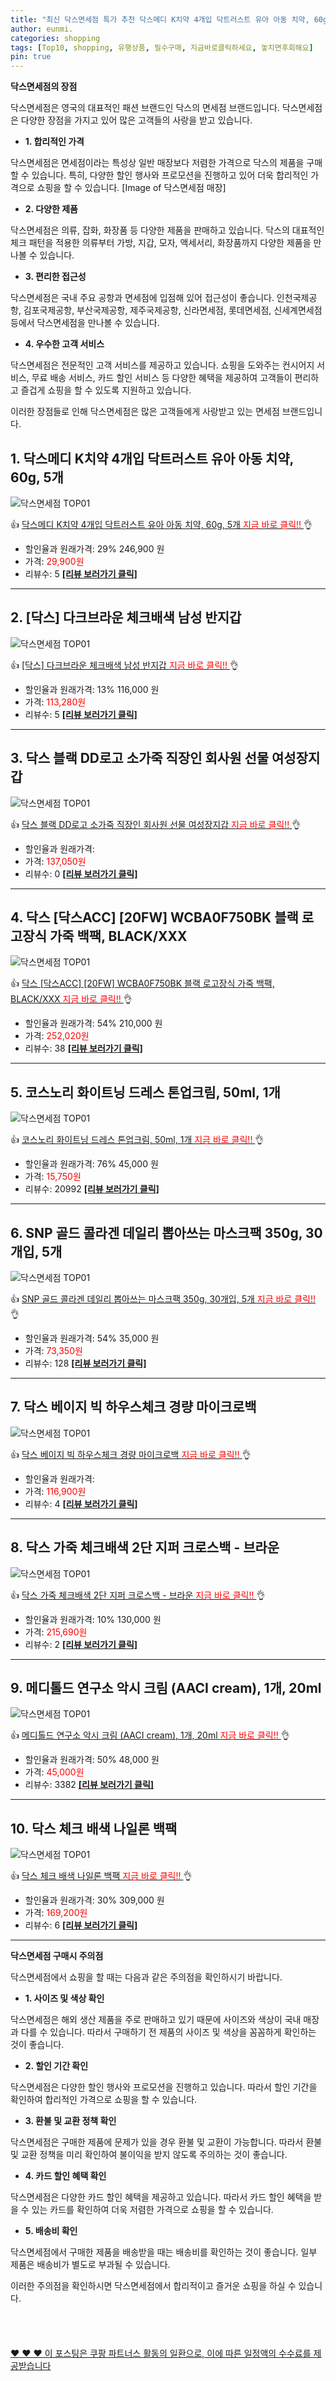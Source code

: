 ```yaml
---
title: "최신 닥스면세점 특가 추천 닥스메디 K치약 4개입 닥트러스트 유아 아동 치약, 60g, 5개 비교 장점"
author: eunmi.
categories: shopping
tags: [Top10, shopping, 유행상품, 필수구매, 지금바로클릭하세요, 놓치면후회해요]
pin: true
---
```

**닥스면세점의 장점**

닥스면세점은 영국의 대표적인 패션 브랜드인 닥스의 면세점 브랜드입니다. 닥스면세점은 다양한 장점을 가지고 있어 많은 고객들의 사랑을 받고 있습니다.

* **1. 합리적인 가격**

닥스면세점은 면세점이라는 특성상 일반 매장보다 저렴한 가격으로 닥스의 제품을 구매할 수 있습니다. 특히, 다양한 할인 행사와 프로모션을 진행하고 있어 더욱 합리적인 가격으로 쇼핑을 할 수 있습니다.
[Image of 닥스면세점 매장]

* **2. 다양한 제품**

닥스면세점은 의류, 잡화, 화장품 등 다양한 제품을 판매하고 있습니다. 닥스의 대표적인 체크 패턴을 적용한 의류부터 가방, 지갑, 모자, 액세서리, 화장품까지 다양한 제품을 만나볼 수 있습니다.

* **3. 편리한 접근성**

닥스면세점은 국내 주요 공항과 면세점에 입점해 있어 접근성이 좋습니다. 인천국제공항, 김포국제공항, 부산국제공항, 제주국제공항, 신라면세점, 롯데면세점, 신세계면세점 등에서 닥스면세점을 만나볼 수 있습니다.

* **4. 우수한 고객 서비스**

닥스면세점은 전문적인 고객 서비스를 제공하고 있습니다. 쇼핑을 도와주는 컨시어지 서비스, 무료 배송 서비스, 카드 할인 서비스 등 다양한 혜택을 제공하여 고객들이 편리하고 즐겁게 쇼핑을 할 수 있도록 지원하고 있습니다.

이러한 장점들로 인해 닥스면세점은 많은 고객들에게 사랑받고 있는 면세점 브랜드입니다.

   

## 1. 닥스메디 K치약 4개입 닥트러스트 유아 아동 치약, 60g, 5개

![닥스면세점 TOP01](https://thumbnail6.coupangcdn.com/thumbnails/remote/230x230ex/image/vendor_inventory/70bc/559c27236019304f251ed30b697e2b18f4e4fc24d7cc61678c7adde22175.jpg)


👍 [닥스메디 K치약 4개입 닥트러스트 유아 아동 치약, 60g, 5개 <font color=red> 지금 바로 클릭!! </font> ](https://link.coupang.com/re/AFFSDP?lptag=AF3617701&subid=GithubCoopas&pageKey=7214232020&traceid=V0-153&itemId=20285471387&vendorItemId=87371876784) 👌 


- 할인율과 원래가격: 29%  246,900   원
- 가격: <span style='color:red'>29,900원</span>
- 리뷰수: 5  [**[리뷰 보러가기 클릭]**](https://link.coupang.com/re/AFFSDP?lptag=AF3617701&subid=GithubCoopas&pageKey=7214232020&traceid=V0-153&itemId=20285471387&vendorItemId=87371876784)

---


   

## 2. [닥스] 다크브라운 체크배색 남성 반지갑

![닥스면세점 TOP01](https://thumbnail7.coupangcdn.com/thumbnails/remote/230x230ex/image/vendor_inventory/2628/ca2167c7d3b5ca7e01898a11b018c758e7d114247ec1ce4b6e7956f0f27c.jpg)


👍 [[닥스] 다크브라운 체크배색 남성 반지갑 <font color=red> 지금 바로 클릭!! </font> ](https://link.coupang.com/re/AFFSDP?lptag=AF3617701&subid=GithubCoopas&pageKey=6055207576&traceid=V0-153&itemId=11112633025&vendorItemId=86124420025) 👌 


- 할인율과 원래가격: 13%  116,000   원
- 가격: <span style='color:red'>113,280원</span>
- 리뷰수: 5  [**[리뷰 보러가기 클릭]**](https://link.coupang.com/re/AFFSDP?lptag=AF3617701&subid=GithubCoopas&pageKey=6055207576&traceid=V0-153&itemId=11112633025&vendorItemId=86124420025)

---


   

## 3. 닥스 블랙 DD로고 소가죽 직장인 회사원 선물 여성장지갑

![닥스면세점 TOP01](https://thumbnail7.coupangcdn.com/thumbnails/remote/230x230ex/image/vendor_inventory/b7ff/79056edbb042fbd4941f4647b775510aa433c04a4f38a04eb366bc27d405.jpg)


👍 [닥스 블랙 DD로고 소가죽 직장인 회사원 선물 여성장지갑 <font color=red> 지금 바로 클릭!! </font> ](https://link.coupang.com/re/AFFSDP?lptag=AF3617701&subid=GithubCoopas&pageKey=6498531354&traceid=V0-153&itemId=14297016420&vendorItemId=83387625329) 👌 


- 할인율과 원래가격: 
- 가격: <span style='color:red'>137,050원</span>
- 리뷰수: 0  [**[리뷰 보러가기 클릭]**](https://link.coupang.com/re/AFFSDP?lptag=AF3617701&subid=GithubCoopas&pageKey=6498531354&traceid=V0-153&itemId=14297016420&vendorItemId=83387625329)

---


   

## 4. 닥스 [닥스ACC] [20FW] WCBA0F750BK 블랙 로고장식 가죽 백팩, BLACK/XXX

![닥스면세점 TOP01](https://thumbnail10.coupangcdn.com/thumbnails/remote/230x230ex/image/vendor_inventory/e396/505c36d84bf18cbdbb92a986f51238261e7d7ae5879b47e23479465c3d97.png)


👍 [닥스 [닥스ACC] [20FW] WCBA0F750BK 블랙 로고장식 가죽 백팩, BLACK/XXX <font color=red> 지금 바로 클릭!! </font> ](https://link.coupang.com/re/AFFSDP?lptag=AF3617701&subid=GithubCoopas&pageKey=5503853806&traceid=V0-153&itemId=8558246574&vendorItemId=85670790839) 👌 


- 할인율과 원래가격: 54%  210,000   원
- 가격: <span style='color:red'>252,020원</span>
- 리뷰수: 38  [**[리뷰 보러가기 클릭]**](https://link.coupang.com/re/AFFSDP?lptag=AF3617701&subid=GithubCoopas&pageKey=5503853806&traceid=V0-153&itemId=8558246574&vendorItemId=85670790839)

---


   

## 5. 코스노리 화이트닝 드레스 톤업크림, 50ml, 1개

![닥스면세점 TOP01](https://thumbnail6.coupangcdn.com/thumbnails/remote/230x230ex/image/retail/images/3225394307553693-09ce81b6-0340-4b34-8010-324f161a43cf.jpeg)


👍 [코스노리 화이트닝 드레스 톤업크림, 50ml, 1개 <font color=red> 지금 바로 클릭!! </font> ](https://link.coupang.com/re/AFFSDP?lptag=AF3617701&subid=GithubCoopas&pageKey=28253537&traceid=V0-153&itemId=108762691&vendorItemId=3211325783) 👌 


- 할인율과 원래가격: 76%  45,000   원
- 가격: <span style='color:red'>15,750원</span>
- 리뷰수: 20992  [**[리뷰 보러가기 클릭]**](https://link.coupang.com/re/AFFSDP?lptag=AF3617701&subid=GithubCoopas&pageKey=28253537&traceid=V0-153&itemId=108762691&vendorItemId=3211325783)

---


   

## 6. SNP 골드 콜라겐 데일리 뽑아쓰는 마스크팩 350g, 30개입, 5개

![닥스면세점 TOP01](https://thumbnail8.coupangcdn.com/thumbnails/remote/230x230ex/image/retail/images/4798349327551625-c1bcaf18-e386-4a2d-8692-a365cf5c6397.jpg)


👍 [SNP 골드 콜라겐 데일리 뽑아쓰는 마스크팩 350g, 30개입, 5개 <font color=red> 지금 바로 클릭!! </font> ](https://link.coupang.com/re/AFFSDP?lptag=AF3617701&subid=GithubCoopas&pageKey=7447697690&traceid=V0-153&itemId=19381534500&vendorItemId=86287094870) 👌 


- 할인율과 원래가격: 54%  35,000   원
- 가격: <span style='color:red'>73,350원</span>
- 리뷰수: 128  [**[리뷰 보러가기 클릭]**](https://link.coupang.com/re/AFFSDP?lptag=AF3617701&subid=GithubCoopas&pageKey=7447697690&traceid=V0-153&itemId=19381534500&vendorItemId=86287094870)

---


   

## 7. 닥스 베이지 빅 하우스체크 경량 마이크로백

![닥스면세점 TOP01](https://thumbnail6.coupangcdn.com/thumbnails/remote/230x230ex/image/vendor_inventory/12b0/3467073c1c49ac9f356c76f3a6fcad5526ba488c41468336b0027b4f1b9b.JPG)


👍 [닥스 베이지 빅 하우스체크 경량 마이크로백 <font color=red> 지금 바로 클릭!! </font> ](https://link.coupang.com/re/AFFSDP?lptag=AF3617701&subid=GithubCoopas&pageKey=6470375517&traceid=V0-153&itemId=14121147007&vendorItemId=83565412786) 👌 


- 할인율과 원래가격: 
- 가격: <span style='color:red'>116,900원</span>
- 리뷰수: 4  [**[리뷰 보러가기 클릭]**](https://link.coupang.com/re/AFFSDP?lptag=AF3617701&subid=GithubCoopas&pageKey=6470375517&traceid=V0-153&itemId=14121147007&vendorItemId=83565412786)

---


   

## 8. 닥스 가죽 체크배색 2단 지퍼 크로스백 - 브라운

![닥스면세점 TOP01](https://thumbnail7.coupangcdn.com/thumbnails/remote/230x230ex/image/vendor_inventory/8995/1fc14b87445cc3dcd46fc088ae9016ccf364e9bd2415d55e1eab41c96edb.JPG)


👍 [닥스 가죽 체크배색 2단 지퍼 크로스백 - 브라운 <font color=red> 지금 바로 클릭!! </font> ](https://link.coupang.com/re/AFFSDP?lptag=AF3617701&subid=GithubCoopas&pageKey=7131068795&traceid=V0-153&itemId=17879202210&vendorItemId=85505657755) 👌 


- 할인율과 원래가격: 10%  130,000   원
- 가격: <span style='color:red'>215,690원</span>
- 리뷰수: 2  [**[리뷰 보러가기 클릭]**](https://link.coupang.com/re/AFFSDP?lptag=AF3617701&subid=GithubCoopas&pageKey=7131068795&traceid=V0-153&itemId=17879202210&vendorItemId=85505657755)

---


   

## 9. 메디톨드 연구소 악시 크림 (AACI cream), 1개, 20ml

![닥스면세점 TOP01](https://thumbnail10.coupangcdn.com/thumbnails/remote/230x230ex/image/vendor_inventory/5225/d060cb06d124f0be41a47d646bc9d0d4f24cdd0987f9996c84d2aaf342eb.jpg)


👍 [메디톨드 연구소 악시 크림 (AACI cream), 1개, 20ml <font color=red> 지금 바로 클릭!! </font> ](https://link.coupang.com/re/AFFSDP?lptag=AF3617701&subid=GithubCoopas&pageKey=7470671262&traceid=V0-153&itemId=19493049972&vendorItemId=86602702066) 👌 


- 할인율과 원래가격: 50%  48,000   원
- 가격: <span style='color:red'>45,000원</span>
- 리뷰수: 3382  [**[리뷰 보러가기 클릭]**](https://link.coupang.com/re/AFFSDP?lptag=AF3617701&subid=GithubCoopas&pageKey=7470671262&traceid=V0-153&itemId=19493049972&vendorItemId=86602702066)

---


   

## 10. 닥스 체크 배색 나일론 백팩

![닥스면세점 TOP01](https://thumbnail7.coupangcdn.com/thumbnails/remote/230x230ex/image/retail/images/2022/06/23/15/0/1616f23c-6aa3-4d6e-9216-e5e80a05c815.jpg)


👍 [닥스 체크 배색 나일론 백팩 <font color=red> 지금 바로 클릭!! </font> ](https://link.coupang.com/re/AFFSDP?lptag=AF3617701&subid=GithubCoopas&pageKey=6598258665&traceid=V0-153&itemId=14915818784&vendorItemId=82153877018) 👌 


- 할인율과 원래가격: 30%  309,000   원
- 가격: <span style='color:red'>169,200원</span>
- 리뷰수: 6  [**[리뷰 보러가기 클릭]**](https://link.coupang.com/re/AFFSDP?lptag=AF3617701&subid=GithubCoopas&pageKey=6598258665&traceid=V0-153&itemId=14915818784&vendorItemId=82153877018)

---
**닥스면세점 구매시 주의점**

닥스면세점에서 쇼핑을 할 때는 다음과 같은 주의점을 확인하시기 바랍니다.

* **1. 사이즈 및 색상 확인**

닥스면세점은 해외 생산 제품을 주로 판매하고 있기 때문에 사이즈와 색상이 국내 매장과 다를 수 있습니다. 따라서 구매하기 전 제품의 사이즈 및 색상을 꼼꼼하게 확인하는 것이 좋습니다.

* **2. 할인 기간 확인**

닥스면세점은 다양한 할인 행사와 프로모션을 진행하고 있습니다. 따라서 할인 기간을 확인하여 합리적인 가격으로 쇼핑을 할 수 있습니다.

* **3. 환불 및 교환 정책 확인**

닥스면세점은 구매한 제품에 문제가 있을 경우 환불 및 교환이 가능합니다. 따라서 환불 및 교환 정책을 미리 확인하여 불이익을 받지 않도록 주의하는 것이 좋습니다.

* **4. 카드 할인 혜택 확인**

닥스면세점은 다양한 카드 할인 혜택을 제공하고 있습니다. 따라서 카드 할인 혜택을 받을 수 있는 카드를 확인하여 더욱 저렴한 가격으로 쇼핑을 할 수 있습니다.

* **5. 배송비 확인**

닥스면세점에서 구매한 제품을 배송받을 때는 배송비를 확인하는 것이 좋습니다. 일부 제품은 배송비가 별도로 부과될 수 있습니다.

이러한 주의점을 확인하시면 닥스면세점에서 합리적이고 즐거운 쇼핑을 하실 수 있습니다.<br><br><br><br><br> [ ❤ ❤ ❤ 이 포스팅은 쿠팡 파트너스 활동의 일환으로, 이에 따른 일정액의 수수료를 제공받습니다](https://link.coupang.com/a/bcEFyh)